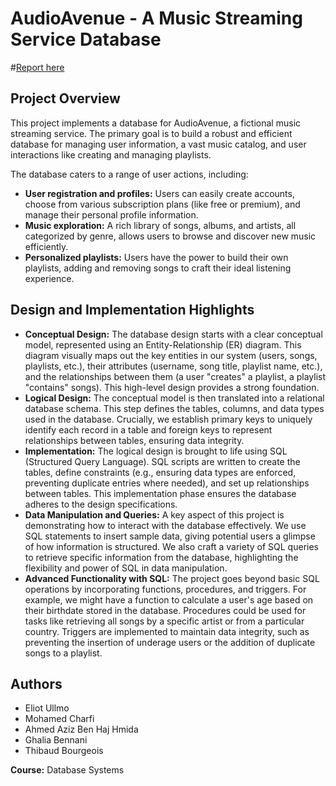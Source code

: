 # AudioAvenue - A Music Streaming Service Database

#[Report here](https://github.com/charfimohamed/AudioAvenue/blob/main/AudioAvenue%20-%20A%20music%20streaming%20service%20database.pdf)

## Project Overview

This project implements a database for AudioAvenue, a fictional music streaming service. The primary goal is to build a robust and efficient database for managing user information, a vast music catalog, and user interactions like creating and managing playlists.

The database caters to a range of user actions, including:

- **User registration and profiles:** Users can easily create accounts, choose from various subscription plans (like free or premium), and manage their personal profile information.
- **Music exploration:** A rich library of songs, albums, and artists, all categorized by genre, allows users to browse and discover new music efficiently.
- **Personalized playlists:** Users have the power to build their own playlists, adding and removing songs to craft their ideal listening experience. 


## Design and Implementation Highlights

- **Conceptual Design:** The database design starts with a clear conceptual model, represented using an Entity-Relationship (ER) diagram. This diagram visually maps out the key entities in our system (users, songs, playlists, etc.), their attributes (username, song title, playlist name, etc.), and the relationships between them (a user "creates" a playlist, a playlist "contains" songs).  This high-level design provides a strong foundation.
- **Logical Design:**  The conceptual model is then translated into a relational database schema.  This step defines the tables, columns, and data types used in the database.  Crucially, we establish primary keys to uniquely identify each record in a table and foreign keys to represent relationships between tables, ensuring data integrity.
- **Implementation:** The logical design is brought to life using SQL (Structured Query Language).  SQL scripts are written to create the tables, define constraints (e.g., ensuring data types are enforced, preventing duplicate entries where needed), and set up relationships between tables.  This implementation phase ensures the database adheres to the design specifications.
- **Data Manipulation and Queries:** A key aspect of this project is demonstrating how to interact with the database effectively.  We use SQL statements to insert sample data, giving potential users a glimpse of how information is structured.  We also craft a variety of SQL queries to retrieve specific information from the database, highlighting the flexibility and power of SQL in data manipulation.
- **Advanced Functionality with SQL:** The project goes beyond basic SQL operations by incorporating functions, procedures, and triggers.  For example, we might have a function to calculate a user's age based on their birthdate stored in the database. Procedures could be used for tasks like retrieving all songs by a specific artist or from a particular country. Triggers are implemented to maintain data integrity, such as preventing the insertion of underage users or the addition of duplicate songs to a playlist.

## Authors

- Eliot Ullmo 
- Mohamed Charfi 
- Ahmed Aziz Ben Haj Hmida
- Ghalia Bennani 
- Thibaud Bourgeois 

**Course:** Database Systems

